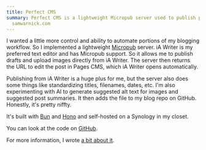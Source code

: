 ```yaml
---
title: Perfect CMS
summary: Perfect CMS is a lightweight Micropub server used to publish posts to
  samwarnick.com
---
```

I wanted a little more control and ability to automate portions of my blogging workflow. So I implemented a lightweight [Micropub](https://indieweb.org/Micropub) server. iA Writer is my preferred text editor and has Micropub support. So it allows me to publish drafts and upload images directly from iA Writer. The server then returns the URL to edit the post in Pages CMS, which iA Writer opens automatically.

Publishing from iA Writer is a huge plus for me, but the server also does some things like standardizing titles, filenames, dates, etc. I'm also experimenting with AI to generate suggested alt text for images and suggested post summaries. It then adds the file to my blog repo on GitHub. Honestly, it's pretty niffty.

It's built with [Bun](https://bun.sh) and [Hono](https://hono.dev) and self-hosted on a Synology in my closet.

You can look at the code on [GitHub](https://github.com/samwarnick/perfect-cms).

For more information, I wrote [a bit about it](/blog/making-a-micropub-server-that-works-with-ia-writer/).
